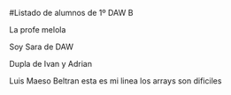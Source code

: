 #Listado de alumnos de 1º DAW B

La profe melola

Soy Sara de DAW

Dupla de Ivan y Adrian

Luis Maeso Beltran esta es mi linea los arrays son dificiles

